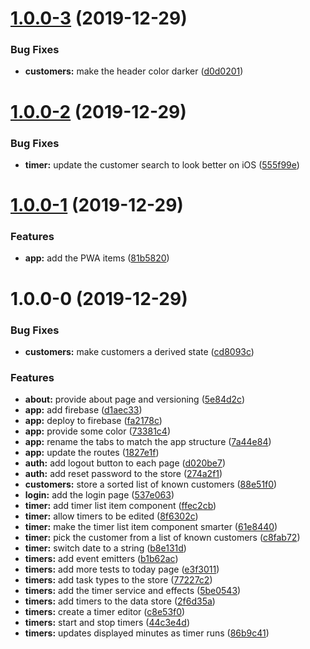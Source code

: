 # [1.0.0-3](https://github.com/kensodemann/personal-task-timer/compare/v1.0.0-2...v1.0.0-3) (2019-12-29)


### Bug Fixes

* **customers:** make the header color darker ([d0d0201](https://github.com/kensodemann/personal-task-timer/commit/d0d02015ad722347fce030e15b9b3222f9ee3fb5))



# [1.0.0-2](https://github.com/kensodemann/personal-task-timer/compare/v1.0.0-1...v1.0.0-2) (2019-12-29)


### Bug Fixes

* **timer:** update the customer search to look better on iOS ([555f99e](https://github.com/kensodemann/personal-task-timer/commit/555f99e03ebb94c333eabae7806a783ab739430b))



# [1.0.0-1](https://github.com/kensodemann/personal-task-timer/compare/v1.0.0-0...v1.0.0-1) (2019-12-29)


### Features

* **app:** add the PWA items ([81b5820](https://github.com/kensodemann/personal-task-timer/commit/81b5820cb973b9360b7bedd9b9f1f9e14862dac4))



# 1.0.0-0 (2019-12-29)


### Bug Fixes

* **customers:** make customers a derived state ([cd8093c](https://github.com/kensodemann/personal-task-timer/commit/cd8093c7848bb21ab43b9d4f33f9ba53ebcc866f))


### Features

* **about:** provide about page and versioning ([5e84d2c](https://github.com/kensodemann/personal-task-timer/commit/5e84d2c5f8ec55d190daa30f4ce3014c1ebac61d))
* **app:** add firebase ([d1aec33](https://github.com/kensodemann/personal-task-timer/commit/d1aec337773e18f4b41adfa4c0aa6594b64bfd8b))
* **app:** deploy to firebase ([fa2178c](https://github.com/kensodemann/personal-task-timer/commit/fa2178c8fd6299f05ea8e353dbbaf66602e9e56d))
* **app:** provide some color ([73381c4](https://github.com/kensodemann/personal-task-timer/commit/73381c4121ab4d9d006f6b93fa3a3eeeb4e042fe))
* **app:** rename the tabs to match the app structure ([7a44e84](https://github.com/kensodemann/personal-task-timer/commit/7a44e8461f8709582139e59bf615a25ed5fe8725))
* **app:** update the routes ([1827e1f](https://github.com/kensodemann/personal-task-timer/commit/1827e1f1d5d6d5b14bebf7b79fa5bcc9a28c3e44))
* **auth:** add logout button to each page ([d020be7](https://github.com/kensodemann/personal-task-timer/commit/d020be7ae8d8cf780eed94a0e519ad0a6931e9b8))
* **auth:** add reset password to the store ([274a2f1](https://github.com/kensodemann/personal-task-timer/commit/274a2f1a6741a6357a59163385b9df45c948d222))
* **customers:** store a sorted list of known customers ([88e51f0](https://github.com/kensodemann/personal-task-timer/commit/88e51f00d2d62a72439a507bc5edf1efa6912ea4))
* **login:** add the login page ([537e063](https://github.com/kensodemann/personal-task-timer/commit/537e063444f7bd3d10912a609a643ee0f42d271a))
* **timer:** add timer list item component ([ffec2cb](https://github.com/kensodemann/personal-task-timer/commit/ffec2cb1994d23dff054b3f21946bf58929a9037))
* **timer:** allow timers to be edited ([8f6302c](https://github.com/kensodemann/personal-task-timer/commit/8f6302c51c73c507532d0a8d6ab369a8b8a1fd55))
* **timer:** make the timer list item component smarter ([61e8440](https://github.com/kensodemann/personal-task-timer/commit/61e84406194e12ddd73c460b00dbcff9b62ccd57))
* **timer:** pick the customer from a list of known customers ([c8fab72](https://github.com/kensodemann/personal-task-timer/commit/c8fab728740fe047be1cbfd4b6000bdbda13306b))
* **timer:** switch date to a string ([b8e131d](https://github.com/kensodemann/personal-task-timer/commit/b8e131d537cc1d81b1d71944a57be5d0ad69cdd4))
* **timers:** add event emitters ([b1b62ac](https://github.com/kensodemann/personal-task-timer/commit/b1b62ace64042ed455f145615ad7cb673ee44660))
* **timers:** add more tests to today page ([e3f3011](https://github.com/kensodemann/personal-task-timer/commit/e3f3011d6cf0135c9d7e05314b7dfd4d70206c5a))
* **timers:** add task types to the store ([77227c2](https://github.com/kensodemann/personal-task-timer/commit/77227c2256dca2cff075261955dba2ae96ab7c08))
* **timers:** add the timer service and effects ([5be0543](https://github.com/kensodemann/personal-task-timer/commit/5be054355f142df80f0fa23c35e20671fae13051))
* **timers:** add timers to the data store ([2f6d35a](https://github.com/kensodemann/personal-task-timer/commit/2f6d35a97e053b9004a869e9651d30f367757b3e))
* **timers:** create a timer editor ([c8e53f0](https://github.com/kensodemann/personal-task-timer/commit/c8e53f076f36e21ac409ef1363b4ec8f05c4a358))
* **timers:** start and stop timers ([44c3e4d](https://github.com/kensodemann/personal-task-timer/commit/44c3e4dcac30ddda193df2f5965dbc3ad1862b24))
* **timers:** updates displayed minutes as timer runs ([86b9c41](https://github.com/kensodemann/personal-task-timer/commit/86b9c419f91e89d28b32b14fab392fbb6ba7affe))



